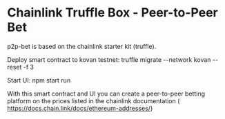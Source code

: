 # Chainlink Truffle Box - Peer-to-Peer Bet

p2p-bet is based on the chainlink starter kit (truffle). 


Deploy smart contract to kovan testnet:
truffle migrate --network kovan --reset -f 3

Start UI:
npm start run


With this smart contract and UI you can create a peer-to-peer betting platform on the prices listed in the chainlink documentation ( https://docs.chain.link/docs/ethereum-addresses/)
